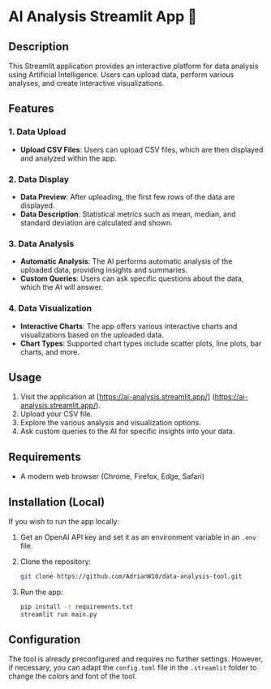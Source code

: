# AI Analysis Streamlit App 🤖

## Description
This Streamlit application provides an interactive platform for data analysis 
using Artificial Intelligence. Users can upload data, perform various 
analyses, and create interactive visualizations.

## Features

### 1. Data Upload
- **Upload CSV Files**: Users can upload CSV files, which are then displayed and 
analyzed within the app.

### 2. Data Display
- **Data Preview**: After uploading, the first few rows of the data are 
displayed.
- **Data Description**: Statistical metrics such as mean, median, and standard 
deviation are calculated and shown.

### 3. Data Analysis
- **Automatic Analysis**: The AI performs automatic analysis of the uploaded 
data, providing insights and summaries.
- **Custom Queries**: Users can ask specific questions about the data, which 
the AI will answer.

### 4. Data Visualization
- **Interactive Charts**: The app offers various interactive charts and 
visualizations based on the uploaded data.
- **Chart Types**: Supported chart types include scatter plots, line plots, 
bar charts, and more.

## Usage
1. Visit the application at [https://ai-analysis.streamlit.app/]
(https://ai-analysis.streamlit.app/).
2. Upload your CSV file.
3. Explore the various analysis and visualization options.
4. Ask custom queries to the AI for specific insights into your data.

## Requirements
- A modern web browser (Chrome, Firefox, Edge, Safari)

## Installation (Local)
If you wish to run the app locally:

1. Get an OpenAI API key and set it as an environment variable in an `.env` file.

2. Clone the repository:
   ```bash
   git clone https://github.com/AdrianW10/data-analysis-tool.git

3. Run the app:   
    ```bash
    pip install -r requirements.txt
    streamlit run main.py

## Configuration
The tool is already preconfigured and requires no further settings. 
However, if necessary, you can adapt the `config.toml` file in the `.streamlit` 
folder to change the colors and font of the tool.
